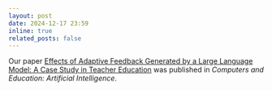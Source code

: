 ```yaml
---
layout: post
date: 2024-12-17 23:59
inline: true
related_posts: false
---
```


Our paper [Effects of Adaptive Feedback Generated by a Large Language Model: A Case Study in Teacher Education](https://doi.org/10.1016/j.caeai.2024.100349) was published in _Computers and Education: Artificial Intelligence_.
